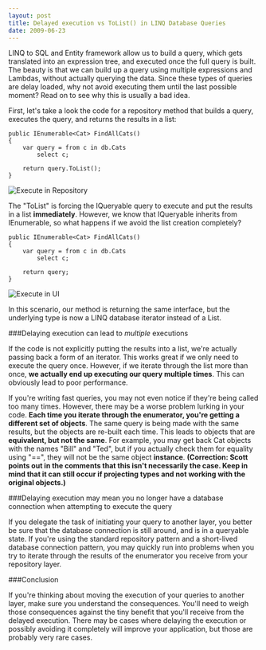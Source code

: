 ```yaml
---
layout: post
title: Delayed execution vs ToList() in LINQ Database Queries
date: 2009-06-23
---
```


LINQ to SQL and Entity framework allow us to build a query, which gets translated into an expression tree, and executed once the full query is built. The beauty is that we can build up a query using multiple expressions and Lambdas, without actually querying the data. Since these types of queries are delay loaded, why not avoid executing them until the last possible moment? Read on to see why this is usually a bad idea.

First, let's take a look the code for a repository method that builds a query, executes the query, and returns the results in a list:

	public IEnumerable<Cat> FindAllCats()
	{
		var query = from c in db.Cats
			select c;
	
		return query.ToList();
	}

![Execute in Repository](image1.png "Execute in Repository") 

The "ToList" is forcing the IQueryable<Cat> query to execute and put the results in a list **immediately**. However, we know that IQueryable<T> inherits from IEnumerable<T>, so what happens if we avoid the list creation completely?

	public IEnumerable<Cat> FindAllCats()
	{
		var query = from c in db.Cats
			select c;
	
		return query;
	}

![Execute in UI](image2.png "Execute in UI")

In this scenario, our method is returning the same interface, but the underlying type is now a LINQ database iterator instead of a List<T>.

###Delaying execution can lead to _multiple_ executions

If the code is not explicitly putting the results into a list, we're actually passing back a form of an iterator. This works great if we only need to execute the query once. However, if we iterate through the list more than once, **we actually end up executing our query multiple times**. This can obviously lead to poor performance.

If you're writing fast queries, you may not even notice if they're being called too many times. However, there may be a worse problem lurking in your code. **Each time you iterate through the enumerator, you're getting a different set of objects**. The same query is being made with the same results, but the objects are re-built each time. This leads to objects that are **equivalent, but not the same**. For example, you may get back Cat objects with the names "Bill" and "Ted", but if you actually check them for equality using "==", they will not be the same object **instance**. **(Correction: Scott points out in the comments that this isn't necessarily the case. Keep in mind that it can still occur if projecting types and not working with the original objects.)**

###Delaying execution may mean you no longer have a database connection when attempting to execute the query

If you delegate the task of initiating your query to another layer, you better be sure that the database connection is still around, and is in a queryable state. If you're using the standard repository pattern and a short-lived database connection pattern, you may quickly run into problems when you try to iterate through the results of the enumerator you receive from your repository layer.

###Conclusion

If you're thinking about moving the execution of your queries to another layer, make sure you understand the consequences. You'll need to weigh those consequences against the tiny benefit that you'll receive from the delayed execution. There may be cases where delaying the execution or possibly avoiding it completely will improve your application, but those are probably very rare cases.